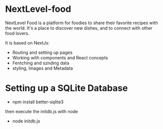# NextLevel-food
NextLevel Food is a platform for foodies to share their favorite recipes with the world. It's a place to discover new dishes, and to connect with other food lovers.

It is based on NextJs:
* Routing and setting up pages
* Working with components and React concepts
* Fentching and sznding data
* styling, Images and Metadata


# Setting up a SQLite Database
* npm install better-sqlite3
  
then execute the initdb.js with node
* node initdb.js

